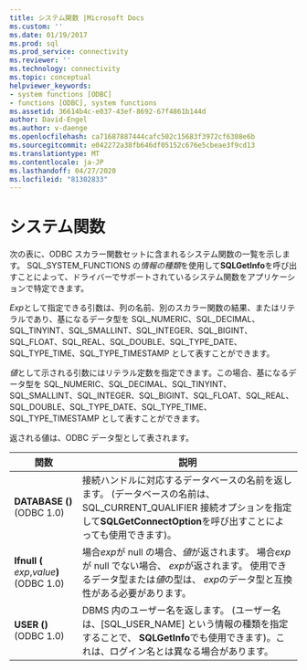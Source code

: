 ```yaml
---
title: システム関数 |Microsoft Docs
ms.custom: ''
ms.date: 01/19/2017
ms.prod: sql
ms.prod_service: connectivity
ms.reviewer: ''
ms.technology: connectivity
ms.topic: conceptual
helpviewer_keywords:
- system functions [ODBC]
- functions [ODBC], system functions
ms.assetid: 36614b4c-e037-43ef-8692-67f4861b144d
author: David-Engel
ms.author: v-daenge
ms.openlocfilehash: ca71687887444cafc502c15683f3972cf6308e6b
ms.sourcegitcommit: e042272a38fb646df05152c676e5cbeae3f9cd13
ms.translationtype: MT
ms.contentlocale: ja-JP
ms.lasthandoff: 04/27/2020
ms.locfileid: "81302833"
---
```

# <a name="system-functions"></a>システム関数
次の表に、ODBC スカラー関数セットに含まれるシステム関数の一覧を示します。 SQL_SYSTEM_FUNCTIONS の*情報の種類*を使用して**SQLGetInfo**を呼び出すことによって、ドライバーでサポートされているシステム関数をアプリケーションで特定できます。  
  
 *Exp*として指定できる引数は、列の名前、別のスカラー関数の結果、またはリテラルであり、基になるデータ型を SQL_NUMERIC、SQL_DECIMAL、SQL_TINYINT、SQL_SMALLINT、SQL_INTEGER、SQL_BIGINT、SQL_FLOAT、SQL_REAL、SQL_DOUBLE、SQL_TYPE_DATE、SQL_TYPE_TIME、SQL_TYPE_TIMESTAMP として表すことができます。  
  
 *値*として示される引数にはリテラル定数を指定できます。この場合、基になるデータ型を SQL_NUMERIC、SQL_DECIMAL、SQL_TINYINT、SQL_SMALLINT、SQL_INTEGER、SQL_BIGINT、SQL_FLOAT、SQL_REAL、SQL_DOUBLE、SQL_TYPE_DATE、SQL_TYPE_TIME、SQL_TYPE_TIMESTAMP として表すことができます。  
  
 返される値は、ODBC データ型として表されます。  
  
|関数|説明|  
|--------------|-----------------|  
|**DATABASE ()** (ODBC 1.0)|接続ハンドルに対応するデータベースの名前を返します。 (データベースの名前は、SQL_CURRENT_QUALIFIER 接続オプションを指定して**SQLGetConnectOption**を呼び出すことによっても使用できます)。|  
|**Ifnull (** _exp_,_value_**)** (ODBC 1.0)|場合*exp*が null の場合、*値*が返されます。 場合*exp*が null でない場合、 *exp*が返されます。 使用できるデータ型または*値*の型は、 *exp*のデータ型と互換性がある必要があります。|  
|**USER ()** (ODBC 1.0)|DBMS 内のユーザー名を返します。 (ユーザー名は、[SQL_USER_NAME] という情報の種類を指定することで、 **SQLGetInfo**でも使用できます)。これは、ログイン名とは異なる場合があります。|
